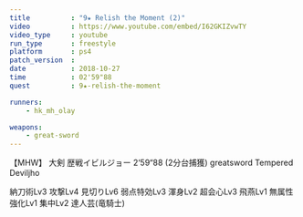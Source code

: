 ```yaml
---
title          : "9★ Relish the Moment (2)"
video          : https://www.youtube.com/embed/I62GKIZvwTY
video_type     : youtube
run_type       : freestyle
platform       : ps4
patch_version  :
date           : 2018-10-27
time           : 02'59"88
quest          : 9★-relish-the-moment

runners:
    - hk_mh_olay

weapons:
    - great-sword
---
```

【MHW】 大剣 歴戦イビルジョー 2‘59“88 (2分台捕獲) greatsword Tempered Deviljho

納刀術Lv3 攻撃Lv4 見切りLv6 弱点特効Lv3 渾身Lv2 超会心Lv3 飛燕Lv1 無属性強化Lv1 集中Lv2 達人芸(竜騎士)
